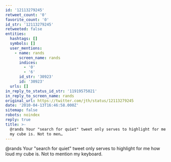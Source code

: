 ```yaml
---
id: '12113279245'
retweet_count: '0'
favorite_count: '0'
id_str: '12113279245'
retweeted: false
entities:
  hashtags: []
  symbols: []
  user_mentions:
    - name: rands
      screen_name: rands
      indices:
        - '0'
        - '6'
      id_str: '30923'
      id: '30923'
  urls: []
in_reply_to_status_id_str: '11919575021'
in_reply_to_screen_name: rands
original_url: https://twitter.com/jth/status/12113279245
date: '2010-04-13T16:46:58.000Z'
sitemap: false
robots: noindex
reply: true
title: >-
  @rands Your "search for quiet" tweet only serves to highlight for me how loud
  my cube is. Not to men…
---
```


@rands Your "search for quiet" tweet only serves to highlight for me how loud my cube is. Not to mention my keyboard.